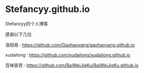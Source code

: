 # Stefancyy.github.io
Stefancyy的个人博客

感谢以下几位

浩阳哥 : https://github.com/Gaohaoyang/gaohaoyang.github.io

xudailong : https://github.com/xudailong/xudailong.github.io

百味皆苦 : https://github.com/BaiWeiJieKu/BaiWeiJieKu.github.io
